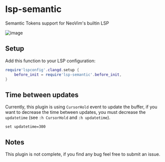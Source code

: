 # lsp-semantic
Semantic Tokens support for NeoVim's builtin LSP

![image](https://user-images.githubusercontent.com/19158283/160946727-c0b0c14e-109b-4e8f-8baf-9ea60863cbbc.png)

## Setup
Add this function to your LSP configuration:

```lua
require'lspconfig'.clangd.setup {
    before_init = require'lsp-semantic'.before_init,
}
```

## Time between updates
Currently, this plugin is using ```CursorHold``` event to update the buffer, if you want to decrease the time between updates, you must decrease the ```updatetime``` (see ```:h CursorHold``` and ```:h updatetime```).
```vim
set updatetime=300
```

## Notes
This plugin is not complete, if you find any bug feel free to submit an issue.
